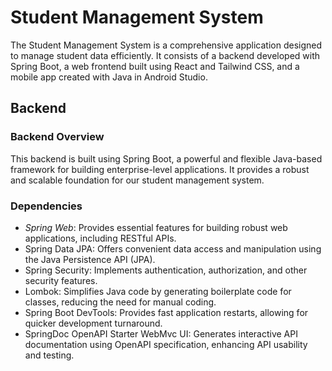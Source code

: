 # Student Management System
The Student Management System is a comprehensive application designed to manage student data efficiently. It consists of a backend developed with Spring Boot,
a web frontend built using React and Tailwind CSS, and a mobile app created with Java in Android Studio.

## Backend
### Backend Overview
This backend is built using Spring Boot, a powerful and flexible Java-based framework for building enterprise-level applications. It provides a robust and scalable foundation for our student management system.
### Dependencies
- *Spring Web*: Provides essential features for building robust web applications, including RESTful APIs.
- Spring Data JPA: Offers convenient data access and manipulation using the Java Persistence API (JPA).
- Spring Security: Implements authentication, authorization, and other security features.
- Lombok: Simplifies Java code by generating boilerplate code for classes, reducing the need for manual coding.
- Spring Boot DevTools: Provides fast application restarts, allowing for quicker development turnaround.
- SpringDoc OpenAPI Starter WebMvc UI: Generates interactive API documentation using OpenAPI specification, enhancing API usability and testing.
